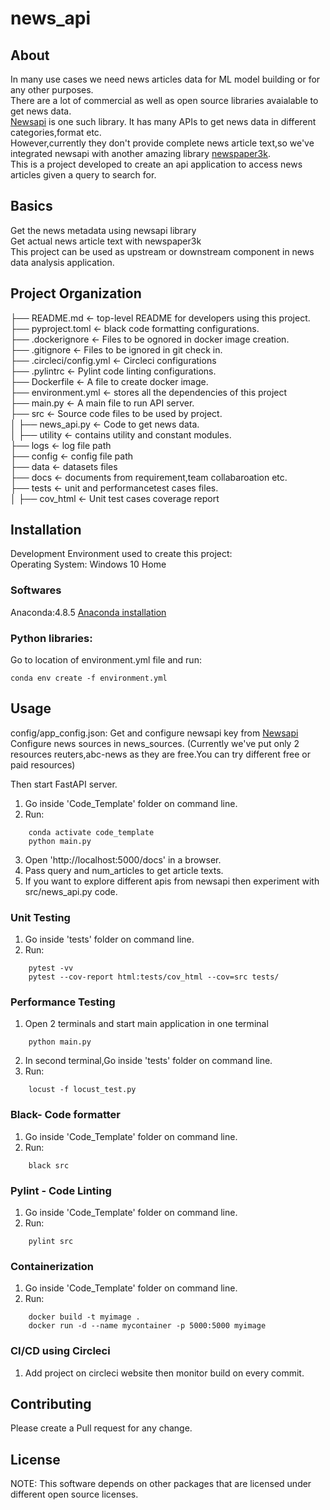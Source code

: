 # news_api


## About 
In many use cases we need news articles data for ML model building or for any other purposes.  
There are a lot of commercial as well as open source libraries avaialable to get news data.  
<a href="https://newsapi.org/">Newsapi</a> is one such library. It has many APIs to get news data in different categories,format etc.  
However,currently they don't provide complete news article text,so we've integrated newsapi with another amazing library <a href="https://newspaper.readthedocs.io/en/latest/">newspaper3k</a>.     
This is a project developed to create an api application to access news articles given a query to search for.  

## Basics
Get the news metadata using newsapi library   
Get actual news article text with newspaper3k   
This project can be used as upstream or downstream component in news data analysis application.  


## Project Organization


├── README.md         		<- top-level README for developers using this project.    
├── pyproject.toml         		<- black code formatting configurations.    
├── .dockerignore         		<- Files to be ognored in docker image creation.    
├── .gitignore         		<- Files to be ignored in git check in.    
├── .circleci/config.yml         		<- Circleci configurations       
├── .pylintrc         		<- Pylint code linting configurations.    
├── Dockerfile         		<- A file to create docker image.    
├── environment.yml 	    <- stores all the dependencies of this project    
├── main.py 	    <- A main file to run API server.    
├── src                     <- Source code files to be used by project.    
│       ├── news_api.py 	        <- Code to get news data.    
│       ├── utility	        <- contains utility  and constant modules.   
├── logs                    <- log file path   
├── config                  <- config file path   
├── data              <- datasets files   
├── docs               <- documents from requirement,team collabaroation etc.   
├── tests               <- unit and performancetest cases files.   
│       ├── cov_html 	        <- Unit test cases coverage report    

## Installation
Development Environment used to create this project:  
Operating System: Windows 10 Home  

### Softwares
Anaconda:4.8.5  <a href="https://docs.anaconda.com/anaconda/install/windows/">Anaconda installation</a>   
 

### Python libraries:
Go to location of environment.yml file and run:  
```
conda env create -f environment.yml
```

 

## Usage   
config/app_config.json:
  Get and configure newsapi key from <a href="https://newsapi.org/">Newsapi</a>        
  Configure news sources in news_sources. (Currently we've put only 2 resources reuters,abc-news as they are free.You can try different free or paid resources)   

Then start FastAPI server.

1. Go inside 'Code_Template' folder on command line.  
2. Run:
  ``` 
      conda activate code_template  
      python main.py       
  ```
3. Open 'http://localhost:5000/docs' in a browser.
4. Pass query and num_articles to get article texts.
5. If you want to explore different apis from newsapi then experiment with src/news_api.py code.
   
 
### Unit Testing
1. Go inside 'tests' folder on command line.
2. Run:
  ``` 
      pytest -vv 
      pytest --cov-report html:tests/cov_html --cov=src tests/ 
  ```
 
### Performance Testing
1. Open 2 terminals and start main application in one terminal  
  ``` 
      python main.py 
  ```

2. In second terminal,Go inside 'tests' folder on command line.
3. Run:
  ``` 
      locust -f locust_test.py  
  ```

### Black- Code formatter
1. Go inside 'Code_Template' folder on command line.
2. Run:
  ``` 
      black src 
  ```

### Pylint -  Code Linting
1. Go inside 'Code_Template' folder on command line.
2. Run:
  ``` 
      pylint src  
  ```

### Containerization
1. Go inside 'Code_Template' folder on command line.
2. Run:
  ``` 
      docker build -t myimage .  
      docker run -d --name mycontainer -p 5000:5000 myimage         
  ```


### CI/CD using Circleci
1. Add project on circleci website then monitor build on every commit.


## Contributing
Please create a Pull request for any change. 

## License


NOTE: This software depends on other packages that are licensed under different open source licenses.

